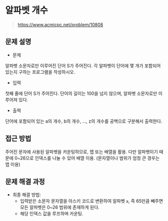 # 알파벳 개수

> https://www.acmicpc.net/problem/10808

## 문제 설명

- 문제

알파벳 소문자로만 이루어진 단어 S가 주어진다. 각 알파벳이 단어에 몇 개가 포함되어 있는지 구하는 프로그램을 작성하시오.

- 입력

첫째 줄에 단어 S가 주어진다. 단어의 길이는 100을 넘지 않으며, 알파벳 소문자로만 이루어져 있다.

- 출력

단어에 포함되어 있는 a의 개수, b의 개수, …, z의 개수를 공백으로 구분해서 출력한다.

## 접근 방법

주어진 문자에 사용된 알파벳을 카운팅하므로, 맵 또는 배열을 활용.
다만 알파벳이기 때문에 0~26으로 인덱스를 나눌 수 있어 배열 이용. (문자열이나 범위가 엄청 큰 경우는 맵 이용)

## 문제 해결 과정

- 최종 해결 방법:
    - 입력받은 소문자 문자열을 아스키 코드로 변환하여 알파벳 `a`, 즉 65만큼 빼주면 모든 알파벳은 0~26 범위에 존재하게 된다.
    - 해당 인덱스 값을 루프하며 카운팅.
